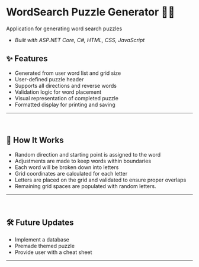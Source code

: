 # WordSearch Puzzle Generator 🧩🔠 <br>

Application for generating word search puzzles  
- *Built with ASP.NET Core, C#, HTML, CSS, JavaScript*
  
## ✨ Features

- Generated from user word list and grid size
- User-defined puzzle header
- Supports all directions and reverse words
- Validation logic for word placement
- Visual representation of completed puzzle
- Formatted display for printing and saving <br>

--- 

<br>

## 🧠 How It Works  <br>
   - Random direction and starting point is assigned to the word 
   - Adjustments are made to keep words within boundaries
   - Each word will be broken down into letters
   - Grid coordinates are calculated for each letter
   - Letters are placed on the grid and validated to ensure proper overlaps
   - Remaining grid spaces are populated with random letters. <br>

---

<br>

## 🛠️ Future Updates  

- Implement a database 
- Premade themed puzzle  
- Provide user with a cheat sheet  

---
